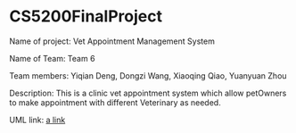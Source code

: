 # CS5200FinalProject

Name of project: Vet Appointment Management System

Name of Team: Team 6

Team members: Yiqian Deng, Dongzi Wang, Xiaoqing Qiao, Yuanyuan Zhou

Description: This is a clinic vet appointment system which allow petOwners to make appointment with different Veterinary as needed.

UML link: [a link](https://github.com/YiqianDeng/CS5200FinalProject/src/db_design_final_project_UML.pdf)

